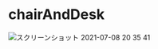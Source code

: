 # chairAndDesk

![スクリーンショット 2021-07-08 20 35 41](https://user-images.githubusercontent.com/25487270/124915205-3c502400-e02c-11eb-81df-07f9d9bace4c.png)
